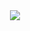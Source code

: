 <center>
  <a href="https://github.com/TheGreenLeafExpress/TheGreenLeafExpress.github.io/graphs/contributors">
  <img src="https://img.shields.io/github/contributors/TheGreenLeafExpress/TheGreenLeafExpress.github.io">
</a>

</center>
